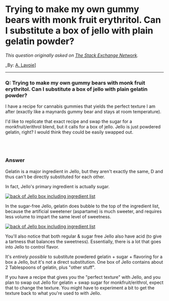 ﻿# Trying to make my own gummy bears with monk fruit erythritol. Can I substitute a box of jello with plain gelatin powder?

_This question originally asked on [The Stack Exchange Network](https://cooking.stackexchange.com/q/119970)._

_By: [A. Lavoie](https://cooking.stackexchange.com/u/98150)]
<br><hr>
### Q: Trying to make my own gummy bears with monk fruit erythritol. Can I substitute a box of jello with plain gelatin powder?
<p>I have a recipe for cannabis gummies that yields the perfect texture I am after (exactly like a maynards gummy bear and stays at room temperature).</p>
<p>I'd like to replicate that exact recipe and swap the sugar for a monkfruit/erithrol blend, but it calls for a box of jello. Jello is just powdered gelatin, right? I would think they could be easily swapped out.</p>

<br><br>
### Answer 
<p>Gelatin is a major ingredient in Jello, but they aren't exactly the same, D and thus can't be directly substituted for each other.</p>
<p>In fact, Jello's primary ingredient is actually sugar.</p>
<p><a href="https://i.sstatic.net/RtWMe.jpg" rel="nofollow noreferrer"><img src="https://i.sstatic.net/RtWMe.jpg" alt="back of Jello box including ingredient list" /></a></p>
<p>In the sugar-free Jello, gelatin does bubble to the top of the ingredient list, because the artificial sweetener (aspartame) is much sweeter, and requires less volume to impart the same level of sweetness.</p>
<p><a href="https://i.sstatic.net/5Uael.png" rel="nofollow noreferrer"><img src="https://i.sstatic.net/5Uael.png" alt="back of Jello box including ingredient list" /></a></p>
<p>You'll also notice that both regular &amp; sugar free Jello also have acid (to give a tartness that balances the sweetness). Essentially, there is a lot that goes into Jello to control flavor.</p>
<p>It's <em>entirely possible</em> to substitute powdered gelatin + sugar + flavoring for a box a Jello, but it's not a direct substitution. One box of Jello contains about 2 Tablespoons of gelatin, plus &quot;other stuff&quot;.</p>
<p>If you have a recipe that gives you the &quot;perfect texture&quot; with Jello, and you plan to swap out Jello for gelatin + swap sugar for monkfruit/erithrol, expect that to change the texture. You might have to experiment a bit to get the texture back to what you're used to with Jello.</p>

